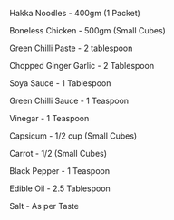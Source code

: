 Hakka Noodles - 400gm (1 Packet)

Boneless Chicken - 500gm (Small Cubes)

Green Chilli Paste - 2 tablespoon

Chopped Ginger Garlic - 2 Tablespoon

Soya Sauce - 1 Tablespoon

Green Chilli Sauce - 1 Teaspoon

Vinegar - 1 Teaspoon

Capsicum - 1/2 cup (Small Cubes)

Carrot - 1/2 (Small Cubes)

Black Pepper - 1 Teaspoon

Edible Oil - 2.5 Tablespoon

Salt - As per Taste